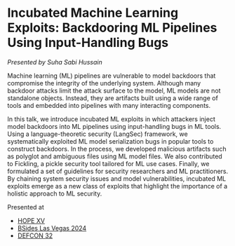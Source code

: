 # Incubated Machine Learning Exploits: Backdooring ML Pipelines Using Input-Handling Bugs

*Presented by Suha Sabi Hussain* 

Machine learning (ML) pipelines are vulnerable to model backdoors that compromise the integrity of the underlying system. 
Although many backdoor attacks limit the attack surface to the model, ML models are not standalone objects. 
Instead, they are artifacts built using a wide range of tools and embedded into pipelines with many interacting components.

In this talk, we introduce incubated ML exploits in which attackers inject model backdoors into ML pipelines using input-handling bugs in ML tools. 
Using a language-theoretic security (LangSec) framework, we systematically exploited ML model serialization bugs in popular tools to construct backdoors. 
In the process, we developed malicious artifacts such as polyglot and ambiguous files using ML model files. 
We also contributed to Fickling, a pickle security tool tailored for ML use cases. 
Finally, we formulated a set of guidelines for security researchers and ML practitioners. 
By chaining system security issues and model vulnerabilities, incubated ML exploits emerge as a new class of exploits that highlight the importance of a holistic approach to ML security.

Presented at 
* [HOPE XV](https://livestream.com/accounts/9198012/events/11160133/videos/248463591)
* [BSides Las Vegas 2024](https://bsideslv.org/)
* [DEFCON 32](https://defcon.org/html/defcon-32/dc-32-speakers.html)
